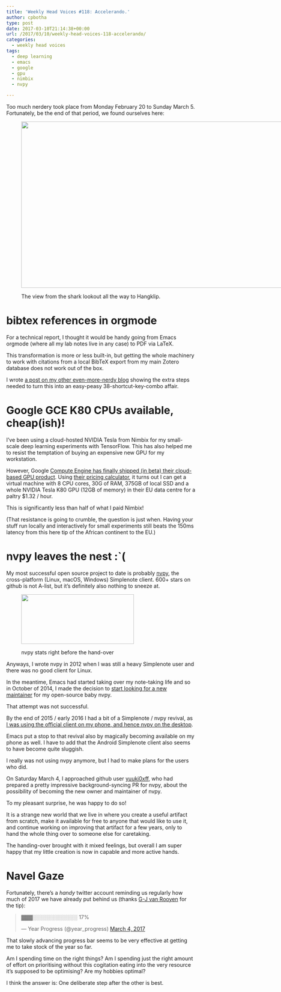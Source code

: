 ```yaml
---
title: 'Weekly Head Voices #118: Accelerando.'
author: cpbotha
type: post
date: 2017-03-10T21:14:38+00:00
url: /2017/03/10/weekly-head-voices-118-accelerando/
categories:
  - weekly head voices
tags:
  - deep learning
  - emacs
  - google
  - gpu
  - nimbix
  - nvpy

---
```

Too much nerdery took place from Monday February 20 to Sunday March 5. Fortunately, be the end of that period, we found ourselves here:<figure id="attachment_2844" aria-describedby="caption-attachment-2844" style="width: 840px" class="wp-caption alignnone"><a href="https://cpbotha.net/wp-content/uploads/2017/03/looking_at_hangklip.jpg" data-rel="lightbox-image-0" data-rl_title="" data-rl_caption="" title="">

<img data-attachment-id="2844" data-permalink="https://cpbotha.net/2017/03/10/weekly-head-voices-118-accelerando/looking_at_hangklip/" data-orig-file="https://cpbotha.net/wp-content/uploads/2017/03/looking_at_hangklip.jpg" data-orig-size="4618,2436" data-comments-opened="1" data-image-meta="{&quot;aperture&quot;:&quot;2.2&quot;,&quot;credit&quot;:&quot;&quot;,&quot;camera&quot;:&quot;PRIV&quot;,&quot;caption&quot;:&quot;&quot;,&quot;created_timestamp&quot;:&quot;1488735201&quot;,&quot;copyright&quot;:&quot;&quot;,&quot;focal_length&quot;:&quot;4.75&quot;,&quot;iso&quot;:&quot;50&quot;,&quot;shutter_speed&quot;:&quot;0.00091491308325709&quot;,&quot;title&quot;:&quot;&quot;,&quot;orientation&quot;:&quot;0&quot;}" data-image-title="looking_at_hangklip" data-image-description="" data-medium-file="https://cpbotha.net/wp-content/uploads/2017/03/looking_at_hangklip-300x158.jpg" data-large-file="https://cpbotha.net/wp-content/uploads/2017/03/looking_at_hangklip-1024x540.jpg" class="wp-image-2844 size-large" src="https://cpbotha.net/wp-content/uploads/2017/03/looking_at_hangklip-1024x540.jpg" alt="" width="840" height="443" srcset="https://cpbotha.net/wp-content/uploads/2017/03/looking_at_hangklip-1024x540.jpg 1024w, https://cpbotha.net/wp-content/uploads/2017/03/looking_at_hangklip-300x158.jpg 300w, https://cpbotha.net/wp-content/uploads/2017/03/looking_at_hangklip-768x405.jpg 768w, https://cpbotha.net/wp-content/uploads/2017/03/looking_at_hangklip-1200x633.jpg 1200w" sizes="(max-width: 709px) 85vw, (max-width: 909px) 67vw, (max-width: 1362px) 62vw, 840px" /></a><figcaption id="caption-attachment-2844" class="wp-caption-text">The view from the shark lookout all the way to Hangklip.</figcaption></figure> 

# bibtex references in orgmode

For a technical report, I thought it would be handy going from Emacs orgmode (where all my lab notes live in any case) to PDF via LaTeX.

This transformation is more or less built-in, but getting the whole machinery to work with citations from a local BibTeX export from my main Zotero database does not work out of the box.

I wrote [a post on my other even-more-nerdy blog][1] showing the extra steps needed to turn this into an easy-peasy 38-shortcut-key-combo affair.

# Google GCE K80 CPUs available, cheap(ish)!

I&#8217;ve been using a cloud-hosted NVIDIA Tesla from Nimbix for my small-scale deep learning experiments with TensorFlow. This has also helped me to resist the temptation of buying an expensive new GPU for my workstation.

However, Google [Compute Engine has finally shipped (in beta) their cloud-based GPU product][2]. Using [their pricing calculator][3], it turns out I can get a virtual machine with 8 CPU cores, 30G of RAM, 375GB of local SSD and a whole NVIDIA Tesla K80 GPU (12GB of memory) in their EU data centre for a paltry $1.32 / hour.

This is significantly less than half of what I paid Nimbix!

(That resistance is going to crumble, the question is just when. Having your stuff run locally and interactively for small experiments still beats the 150ms latency from this here tip of the African continent to the EU.)

# nvpy leaves the nest :\`(

My most successful open source project to date is probably [nvpy][4], the cross-platform (Linux, macOS, Windows) Simplenote client. 600+ stars on github is not A-list, but it&#8217;s definitely also nothing to sneeze at.<figure id="attachment_2848" aria-describedby="caption-attachment-2848" style="width: 300px" class="wp-caption alignnone"><a href="https://cpbotha.net/wp-content/uploads/2017/03/20170304-nvpy-github-stats-before-xfer.png" data-rel="lightbox-image-1" data-rl_title="" data-rl_caption="" title="">

<img data-attachment-id="2848" data-permalink="https://cpbotha.net/2017/03/10/weekly-head-voices-118-accelerando/20170304-nvpy-github-stats-before-xfer/" data-orig-file="https://cpbotha.net/wp-content/uploads/2017/03/20170304-nvpy-github-stats-before-xfer.png" data-orig-size="1021,449" data-comments-opened="1" data-image-meta="{&quot;aperture&quot;:&quot;0&quot;,&quot;credit&quot;:&quot;&quot;,&quot;camera&quot;:&quot;&quot;,&quot;caption&quot;:&quot;&quot;,&quot;created_timestamp&quot;:&quot;0&quot;,&quot;copyright&quot;:&quot;&quot;,&quot;focal_length&quot;:&quot;0&quot;,&quot;iso&quot;:&quot;0&quot;,&quot;shutter_speed&quot;:&quot;0&quot;,&quot;title&quot;:&quot;&quot;,&quot;orientation&quot;:&quot;0&quot;}" data-image-title="20170304-nvpy-github-stats-before-xfer" data-image-description="" data-medium-file="https://cpbotha.net/wp-content/uploads/2017/03/20170304-nvpy-github-stats-before-xfer-300x132.png" data-large-file="https://cpbotha.net/wp-content/uploads/2017/03/20170304-nvpy-github-stats-before-xfer.png" class="wp-image-2848 size-medium" src="https://cpbotha.net/wp-content/uploads/2017/03/20170304-nvpy-github-stats-before-xfer-300x132.png" alt="" width="300" height="132" srcset="https://cpbotha.net/wp-content/uploads/2017/03/20170304-nvpy-github-stats-before-xfer-300x132.png 300w, https://cpbotha.net/wp-content/uploads/2017/03/20170304-nvpy-github-stats-before-xfer-768x338.png 768w, https://cpbotha.net/wp-content/uploads/2017/03/20170304-nvpy-github-stats-before-xfer.png 1021w" sizes="(max-width: 300px) 85vw, 300px" /></a><figcaption id="caption-attachment-2848" class="wp-caption-text">nvpy stats right before the hand-over</figcaption></figure> 

Anyways, I wrote nvpy in 2012 when I was still a heavy Simplenote user and there was no good client for Linux.

In the meantime, Emacs had started taking over my note-taking life and so in October of 2014, I made the decision to [start looking for a new maintainer][5] for my open-source baby nvpy.

That attempt was not successful.

By the end of 2015 / early 2016 I had a bit of a Simplenote / nvpy revival, as [I was using the official client on my phone, and hence nvpy on the desktop][6].

Emacs put a stop to that revival also by magically becoming available on my phone as well. I have to add that the Android Simplenote client also seems to have become quite sluggish.

I really was not using nvpy anymore, but I had to make plans for the users who did.

On Saturday March 4, I approached github user [yuuki0xff][7], who had prepared a pretty impressive background-syncing PR for nvpy, about the possibility of becoming the new owner and maintainer of nvpy.

To my pleasant surprise, he was happy to do so!

It is a strange new world that we live in where you create a useful artifact from scratch, make it available for free to anyone that would like to use it, and continue working on improving that artifact for a few years, only to hand the whole thing over to someone else for caretaking.

The handing-over brought with it mixed feelings, but overall I am super happy that my little creation is now in capable and more active hands.

# Navel Gaze

Fortunately, there&#8217;s a _handy_ twitter account reminding us regularly how much of 2017 we have already put behind us (thanks [G-J van Rooyen][8] for the tip):

<blockquote class="twitter-tweet" data-width="550">
  <p lang="und" dir="ltr">
    ▓▓▓░░░░░░░░░░░░ 17%
  </p>
  
  <p>
    &mdash; Year Progress (@year_progress) <a href="https://twitter.com/year_progress/status/837845049257902080">March 4, 2017</a>
  </p>
</blockquote>



That slowly advancing progress bar seems to be very effective at getting me to take stock of the year so far.

Am I spending time on the right things? Am I spending just the right amount of effort on prioritising without this cogitation eating into the very resource it&#8217;s supposed to be optimising? Are my hobbies optimal?

I think the answer is: One deliberate step after the other is best.

 [1]: https://vxlabs.com/2017/02/20/from-org-file-with-local-bibtex-to-latex-and-pdf/
 [2]: https://cloud.google.com/compute/docs/gpus/
 [3]: https://cloud.google.com/products/calculator/
 [4]: https://github.com/cpbotha/nvpy
 [5]: https://groups.google.com/forum/#!msg/nvpy/_GuWNfnxY9E/S0Vel4i4MEgJ
 [6]: /2016/01/05/note-taking-strategy-early-2016/
 [7]: https://github.com/yuuki0xff
 [8]: https://twitter.com/gvrooyen

